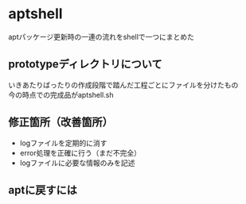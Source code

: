 # aptshell
aptパッケージ更新時の一連の流れをshellで一つにまとめた

## prototypeディレクトリについて
いきあたりばったりの作成段階で踏んだ工程ごとにファイルを分けたもの
<br>今の時点での完成品がaptshell.sh

## 修正箇所（改善箇所）
- logファイルを定期的に消す
- error処理を正確に行う（まだ不完全）
- logファイルに必要な情報のみを記述

## aptに戻すには
